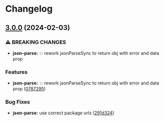 # Changelog

## [3.0.0](https://github.com/TomKopp/utils/compare/utils-json-parse-v2.2.1...utils-json-parse-v3.0.0) (2024-02-03)


### ⚠ BREAKING CHANGES

* **json-parse:** :boom: rework jsonParseSync to return obj with error and data prop

### Features

* **json-parse:** :boom: rework jsonParseSync to return obj with error and data prop ([0787295](https://github.com/TomKopp/utils/commit/0787295a2b0a8834d9f5904667d1ba9edf0e8ae9))


### Bug Fixes

* **json-parse:** use correct package urls ([291d324](https://github.com/TomKopp/utils/commit/291d324651881299b3dcb063fb4bd5f415bf89f7))
